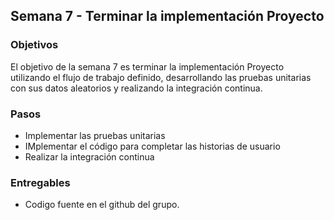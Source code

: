 ## Semana 7 - Terminar la implementación Proyecto

### Objetivos

El objetivo de la semana 7 es terminar la implementación Proyecto utilizando el flujo de trabajo definido, desarrollando las pruebas unitarias con sus datos aleatorios y realizando la integración continua.

### Pasos

* Implementar las pruebas unitarias
* IMplementar el código para completar las historias de usuario
* Realizar la integración continua

### Entregables

* Codigo fuente en el github del grupo.